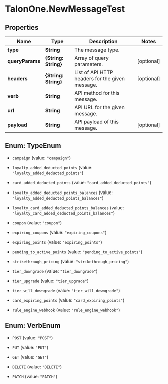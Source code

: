 # TalonOne.NewMessageTest

## Properties

Name | Type | Description | Notes
------------ | ------------- | ------------- | -------------
**type** | **String** | The message type. | 
**queryParams** | **{String: String}** | Array of query parameters. | [optional] 
**headers** | **{String: String}** | List of API HTTP headers for the given message. | [optional] 
**verb** | **String** | API method for this message. | 
**url** | **String** | API URL for the given message. | 
**payload** | **String** | API payload of this message. | [optional] 



## Enum: TypeEnum


* `campaign` (value: `"campaign"`)

* `loyalty_added_deducted_points` (value: `"loyalty_added_deducted_points"`)

* `card_added_deducted_points` (value: `"card_added_deducted_points"`)

* `loyalty_added_deducted_points_balances` (value: `"loyalty_added_deducted_points_balances"`)

* `loyalty_card_added_deducted_points_balances` (value: `"loyalty_card_added_deducted_points_balances"`)

* `coupon` (value: `"coupon"`)

* `expiring_coupons` (value: `"expiring_coupons"`)

* `expiring_points` (value: `"expiring_points"`)

* `pending_to_active_points` (value: `"pending_to_active_points"`)

* `strikethrough_pricing` (value: `"strikethrough_pricing"`)

* `tier_downgrade` (value: `"tier_downgrade"`)

* `tier_upgrade` (value: `"tier_upgrade"`)

* `tier_will_downgrade` (value: `"tier_will_downgrade"`)

* `card_expiring_points` (value: `"card_expiring_points"`)

* `rule_engine_webhook` (value: `"rule_engine_webhook"`)





## Enum: VerbEnum


* `POST` (value: `"POST"`)

* `PUT` (value: `"PUT"`)

* `GET` (value: `"GET"`)

* `DELETE` (value: `"DELETE"`)

* `PATCH` (value: `"PATCH"`)




